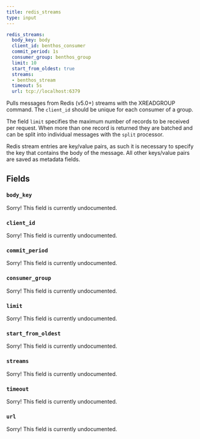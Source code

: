 ```yaml
---
title: redis_streams
type: input
---
```


```yaml
redis_streams:
  body_key: body
  client_id: benthos_consumer
  commit_period: 1s
  consumer_group: benthos_group
  limit: 10
  start_from_oldest: true
  streams:
  - benthos_stream
  timeout: 5s
  url: tcp://localhost:6379
```

Pulls messages from Redis (v5.0+) streams with the XREADGROUP command. The
`client_id` should be unique for each consumer of a group.

The field `limit` specifies the maximum number of records to be
received per request. When more than one record is returned they are batched and
can be split into individual messages with the `split` processor.

Redis stream entries are key/value pairs, as such it is necessary to specify the
key that contains the body of the message. All other keys/value pairs are saved
as metadata fields.

## Fields

### `body_key`

Sorry! This field is currently undocumented.

### `client_id`

Sorry! This field is currently undocumented.

### `commit_period`

Sorry! This field is currently undocumented.

### `consumer_group`

Sorry! This field is currently undocumented.

### `limit`

Sorry! This field is currently undocumented.

### `start_from_oldest`

Sorry! This field is currently undocumented.

### `streams`

Sorry! This field is currently undocumented.

### `timeout`

Sorry! This field is currently undocumented.

### `url`

Sorry! This field is currently undocumented.

